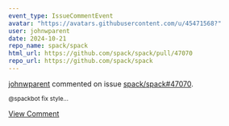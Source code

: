```yaml
---
event_type: IssueCommentEvent
avatar: "https://avatars.githubusercontent.com/u/45471568?"
user: johnwparent
date: 2024-10-21
repo_name: spack/spack
html_url: https://github.com/spack/spack/pull/47070
repo_url: https://github.com/spack/spack
---
```


<a href='https://github.com/johnwparent' target='_blank'>johnwparent</a> commented on issue <a href='https://github.com/spack/spack/pull/47070' target='_blank'>spack/spack#47070</a>.

<small>@spackbot fix style...</small>

<a href='https://github.com/spack/spack/pull/47070' target='_blank'>View Comment</a>